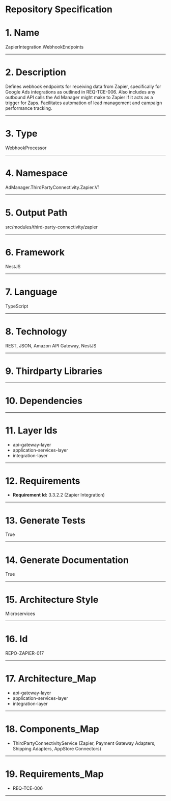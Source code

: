 # Repository Specification

# 1. Name
ZapierIntegration.WebhookEndpoints


---

# 2. Description
Defines webhook endpoints for receiving data from Zapier, specifically for Google Ads integrations as outlined in REQ-TCE-006. Also includes any outbound API calls the Ad Manager might make to Zapier if it acts as a trigger for Zaps. Facilitates automation of lead management and campaign performance tracking.


---

# 3. Type
WebhookProcessor


---

# 4. Namespace
AdManager.ThirdPartyConnectivity.Zapier.V1


---

# 5. Output Path
src/modules/third-party-connectivity/zapier


---

# 6. Framework
NestJS


---

# 7. Language
TypeScript


---

# 8. Technology
REST, JSON, Amazon API Gateway, NestJS


---

# 9. Thirdparty Libraries



---

# 10. Dependencies



---

# 11. Layer Ids

- api-gateway-layer
- application-services-layer
- integration-layer


---

# 12. Requirements

- **Requirement Id:** 3.3.2.2 (Zapier Integration)  


---

# 13. Generate Tests
True


---

# 14. Generate Documentation
True


---

# 15. Architecture Style
Microservices


---

# 16. Id
REPO-ZAPIER-017


---

# 17. Architecture_Map

- api-gateway-layer
- application-services-layer
- integration-layer


---

# 18. Components_Map

- ThirdPartyConnectivityService (Zapier, Payment Gateway Adapters, Shipping Adapters, AppStore Connectors)


---

# 19. Requirements_Map

- REQ-TCE-006


---

